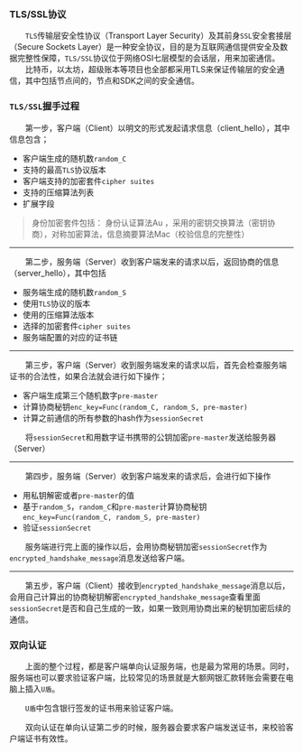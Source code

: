 ### TLS/SSL协议

&emsp;&emsp;`TLS`传输层安全性协议（Transport Layer Security）及其前身`SSL`安全套接层（Secure Sockets Layer）是一种安全协议，目的是为互联网通信提供安全及数据完整性保障，`TLS/SSL`协议位于网络OSI七层模型的会话层，用来加密通信。
&emsp;&emsp;比特币，以太坊，超级账本等项目也全部都采用TLS来保证传输层的安全通信，其中包括节点间的，节点和SDK之间的安全通信。
### `TLS/SSL`握手过程
&emsp;&emsp;第一步，客户端（Client）以明文的形式发起请求信息（client_hello），其中信息包含；
- 客户端生成的随机数`random_C`
- 支持的最高`TLS`协议版本
- 客户端支持的加密套件`cipher suites`
- 支持的压缩算法列表
- 扩展字段

>  身份加密套件包括： 身份认证算法Au ，采用的密钥交换算法（密钥协商），对称加密算法，信息摘要算法Mac（校验信息的完整性）

-----
&emsp;&emsp;第二步，服务端（Server）收到客户端发来的请求以后，返回协商的信息（server_hello），其中包括
- 服务端生成的随机数`random_S`
- 使用`TLS`协议的版本
- 使用的压缩算法版本
- 选择的加密套件`cipher suites`
- 服务端配置的对应的证书链

-----
&emsp;&emsp;第三步，客户端（Server）收到服务端发来的请求以后，首先会检查服务端证书的合法性，如果合法就会进行如下操作；
- 客户端生成第三个随机数字`pre-master`
- 计算协商秘钥`enc_key=Func(random_C, random_S, pre-master)`
- 计算之前通信的所有参数的hash作为`sessionSecret`

&emsp;&emsp;将`sessionSecret`和用数字证书携带的公钥加密`pre-master`发送给服务器（Server）

-----
&emsp;&emsp;第四步，服务端（Server）收到客户端发来的请求后，会进行如下操作
- 用私钥解密或者`pre-master`的值
- 基于`random_S`，`random_C`和`pre-master`计算协商秘钥`enc_key=Func(random_C, random_S, pre-master)`
- 验证`sessionSecret`

&emsp;&emsp;服务端进行完上面的操作以后，会用协商秘钥加密`sessionSecret`作为`encrypted_handshake_message`消息发送给客户端。

-----
&emsp;&emsp;第五步，客户端（Client）接收到`encrypted_handshake_message`消息以后，会用自己计算出的协商秘钥解密`encrypted_handshake_message`查看里面`sessionSecret`是否和自己生成的一致，如果一致则用协商出来的秘钥加密后续的通信。

### 双向认证
&emsp;&emsp;上面的整个过程，都是客户端单向认证服务端，也是最为常用的场景。同时，服务端也可以要求验证客户端，比较常见的场景就是大额网银汇款转账会需要在电脑上插入`U盾`。

&emsp;&emsp;`U盾`中包含银行签发的证书用来验证客户端。

&emsp;&emsp;双向认证在单向认证第二步的时候，服务器会要求客户端发送证书，来校验客户端证书有效性。

